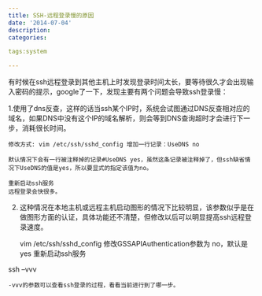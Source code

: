 ```yaml
---
title: SSH-远程登录慢的原因
date: '2014-07-04'
description:
categories:

tags:system

---
```


有时候在ssh远程登录到其他主机上时发现登录时间太长，要等待很久才会出现输入密码的提示，google了一下，发现主要有两个问题会导致ssh登录慢：

1.使用了dns反查，这样的话当ssh某个IP时，系统会试图通过DNS反查相对应的域名，如果DNS中没有这个IP的域名解析，则会等到DNS查询超时才会进行下一步，消耗很长时间。

	修改方式: vim /etc/ssh/sshd_config 增加一行记录：UseDNS no

	默认情况下会有一行被注释掉的记录#UseDNS yes，虽然这条记录被注释掉了，但ssh缺省情况下UseDNS的值是yes，所以要显式的指定该值为no。

	重新启动ssh服务
	远程登录会快很多。

2. 这种情况在本地主机或远程主机启动图形的情况下比较明显，该参数似乎是在做图形方面的认证，具体功能还不清楚，但修改以后可以明显提高ssh远程登录速度。

	vim /etc/ssh/sshd_config
	修改GSSAPIAuthentication参数为 no，默认是yes
	重新启动ssh服务
	 
ssh –vvv
  
	-vvv的参数可以查看ssh登录的过程，看看当前进行到了哪一步。


